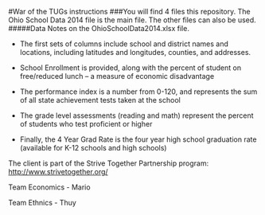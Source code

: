 ﻿#War of the TUGs instructions
###You will find 4 files this repository. The Ohio School Data 2014 file is the main file. The other files can also be used.
<br>
#####Data Notes on the OhioSchoolData2014.xlsx file.

- The first sets of columns include school and district names and locations, including latitudes and longitudes, counties, and addresses.

- School Enrollment is provided, along with the percent of student on free/reduced lunch – a measure of economic disadvantage

- The performance index is a number from 0-120, and represents the sum of all state achievement tests taken at the school

- The grade level assessments (reading and math) represent the percent of students who test proficient or higher

- Finally, the 4 Year Grad Rate is the four year high school graduation rate (available for K-12 schools and high schools)

The client is part of the Strive Together Partnership program:
http://www.strivetogether.org/

Team Economics - Mario

Team Ethnics - Thuy